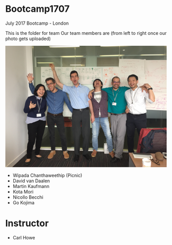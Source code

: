 # Bootcamp1707
July 2017 Bootcamp - London

This is the folder for team <Orange Lions>
Our team members are (from left to right once our photo gets uploaded)

![team orange lions](../img/IMG_9194.jpg)

- Wipada Chanthaweethip (Picnic)
- David van Daalen
- Martin Kaufmann
- Kota Mori
- Nicollo Becchi
- Go Kojima

# Instructor
* Carl Howe

